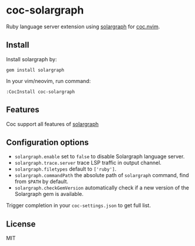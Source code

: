 # coc-solargraph

Ruby language server extension using [solargraph](http://solargraph.org/)
for [coc.nvim](https://github.com/neoclide/coc.nvim).

## Install

Install solargraph by:

    gem install solargraph

In your vim/neovim, run command:

    :CocInstall coc-solargraph

## Features

Coc support all features of [solargraph](https://github.com/castwide/solargraph)

## Configuration options

* `solargraph.enable` set to `false` to disable Solargraph language server.
* `solargraph.trace.server` trace LSP traffic in output channel.
* `solargraph.filetypes` default to `['ruby']`.
* `solargraph.commandPath` the absolute path of `solargraph` command, find from
  `$PATH` by default.
* `solargraph.checkGemVersion` automatically check if a new version of the Solargraph gem is available.

Trigger completion in your `coc-settings.json` to get full list.

## License

MIT

